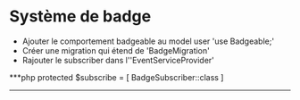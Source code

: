 # Système de badge

- Ajouter le comportement badgeable au model user 'use Badgeable;'
- Créer une migration qui étend de 'BadgeMigration'
- Rajouter le subscriber dans l''EventServiceProvider'

***php
protected $subscribe = [
        BadgeSubscriber::class
    ]

***

